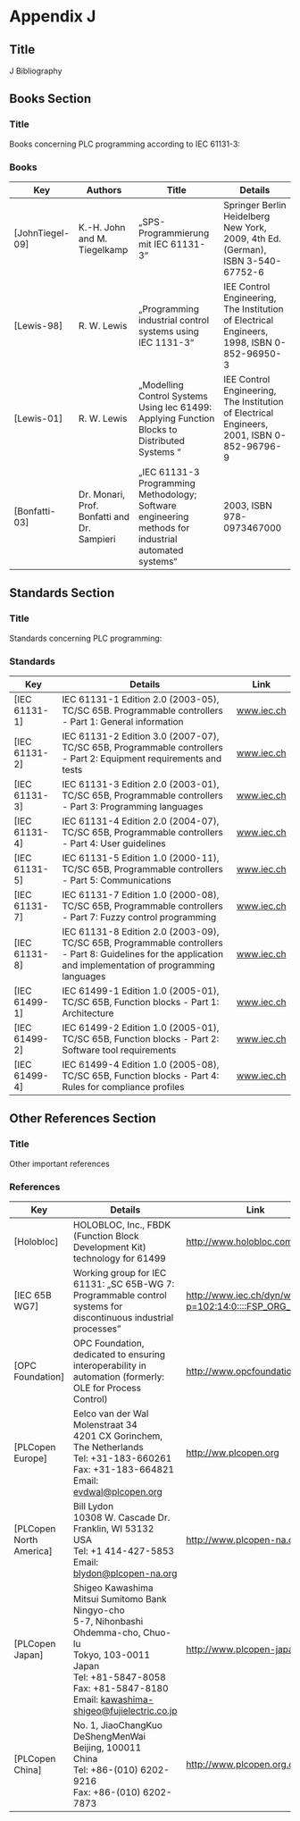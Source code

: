 # Appendix J

## Title

J Bibliography

## Books Section

### Title

Books concerning PLC programming according to IEC 61131-3:

### Books

| Key             | Authors                                     | Title                                                                                                | Details                                                                                    |
| --------------- | ------------------------------------------- | ---------------------------------------------------------------------------------------------------- | ------------------------------------------------------------------------------------------ |
| [JohnTiegel-09] | K.-H. John and M. Tiegelkamp                | „SPS-Programmierung mit IEC 61131-3“                                                                 | Springer Berlin Heidelberg New York, 2009, 4th Ed. (German), ISBN 3-540-67752-6            |
| [Lewis-98]      | R. W. Lewis                                 | „Programming industrial control systems using IEC 1131-3“                                            | IEE Control Engineering, The Institution of Electrical Engineers, 1998, ISBN 0-852-96950-3 |
| [Lewis-01]      | R. W. Lewis                                 | „Modelling Control Systems Using Iec 61499: Applying Function Blocks to Distributed Systems “        | IEE Control Engineering, The Institution of Electrical Engineers, 2001, ISBN 0-852-96796-9 |
| [Bonfatti-03]   | Dr. Monari, Prof. Bonfatti and Dr. Sampieri | „IEC 61131-3 Programming Methodology; Software engineering methods for industrial automated systems“ | 2003, ISBN 978-0973467000                                                                  |

## Standards Section

### Title

Standards concerning PLC programming:

### Standards

| Key           | Details                                                                                                                                                     | Link       |
| ------------- | ----------------------------------------------------------------------------------------------------------------------------------------------------------- | ---------- |
| [IEC 61131-1] | IEC 61131-1 Edition 2.0 (2003-05), TC/SC 65B. Programmable controllers - Part 1: General information                                                        | www.iec.ch |
| [IEC 61131-2] | IEC 61131-2 Edition 3.0 (2007-07), TC/SC 65B, Programmable controllers - Part 2: Equipment requirements and tests                                           | www.iec.ch |
| [IEC 61131-3] | IEC 61131-3 Edition 2.0 (2003-01), TC/SC 65B, Programmable controllers - Part 3: Programming languages                                                      | www.iec.ch |
| [IEC 61131-4] | IEC 61131-4 Edition 2.0 (2004-07), TC/SC 65B, Programmable controllers - Part 4: User guidelines                                                            | www.iec.ch |
| [IEC 61131-5] | IEC 61131-5 Edition 1.0 (2000-11), TC/SC 65B, Programmable controllers - Part 5: Communications                                                             | www.iec.ch |
| [IEC 61131-7] | IEC 61131-7 Edition 1.0 (2000-08), TC/SC 65B, Programmable controllers - Part 7: Fuzzy control programming                                                  | www.iec.ch |
| [IEC 61131-8] | IEC 61131-8 Edition 2.0 (2003-09), TC/SC 65B, Programmable controllers - Part 8: Guidelines for the application and implementation of programming languages | www.iec.ch |
| [IEC 61499-1] | IEC 61499-1 Edition 1.0 (2005-01), TC/SC 65B, Function blocks - Part 1: Architecture                                                                        | www.iec.ch |
| [IEC 61499-2] | IEC 61499-2 Edition 1.0 (2005-01), TC/SC 65B, Function blocks - Part 2: Software tool requirements                                                          | www.iec.ch |
| [IEC 61499-4] | IEC 61499-4 Edition 1.0 (2005-08), TC/SC 65B, Function blocks - Part 4: Rules for compliance profiles                                                       | www.iec.ch |

## Other References Section

### Title

Other important references

### References

| Key                     | Details                                                                                                                                                                                                           | Link                                                      |
| ----------------------- | ----------------------------------------------------------------------------------------------------------------------------------------------------------------------------------------------------------------- | --------------------------------------------------------- |
| [Holobloc]              | HOLOBLOC, Inc., FBDK (Function Block Development Kit) technology for 61499                                                                                                                                        | http://www.holobloc.com/                                  |
| [IEC 65B WG7]           | Working group for IEC 61131: „SC 65B-WG 7: Programmable control systems for discontinuous industrial processes”                                                                                                   | http://www.iec.ch/dyn/www/f?p=102:14:0::::FSP_ORG_ID:2598 |
| [OPC Foundation]        | OPC Foundation, dedicated to ensuring interoperability in automation (formerly: OLE for Process Control)                                                                                                          | http://www.opcfoundation.org                              |
| [PLCopen Europe]        | Eelco van der Wal<br>Molenstraat 34<br>4201 CX Gorinchem, The Netherlands<br>Tel: +31-183-660261<br>Fax: +31-183-664821<br>Email: evdwal@plcopen.org                                                              | http://ww.plcopen.org                                     |
| [PLCopen North America] | Bill Lydon<br>10308 W. Cascade Dr.<br>Franklin, WI 53132<br>USA<br>Tel: +1 414-427-5853<br>Email: blydon@plcopen-na.org                                                                                           | http://www.plcopen-na.org/                                |
| [PLCopen Japan]         | Shigeo Kawashima<br>Mitsui Sumitomo Bank Ningyo-cho<br>5-7, Nihonbashi Ohdemma-cho, Chuo-lu<br>Tokyo, 103-0011<br>Japan<br>Tel: +81-5847-8058<br>Fax: +81-5847-8180<br>Email: kawashima-shigeo@fujielectric.co.jp | http://www.plcopen-japan.jp                               |
| [PLCopen China]         | No. 1, JiaoChangKuo<br>DeShengMenWai<br>Beijing, 100011<br>China<br>Tel: +86-(010) 6202-9216<br>Fax: +86-(010) 6202-7873                                                                                          | http://www.plcopen.org.cn                                 |
